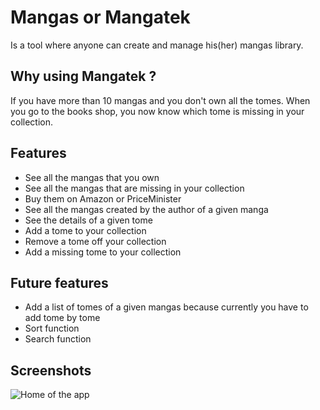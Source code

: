 # Mangas or Mangatek

Is a tool where anyone can create and manage his(her) mangas library.

## Why using Mangatek ?

If you have more than 10 mangas and you don't own all the tomes.
When you go to the books shop, you now know which tome is missing in your collection.

## Features

* See all the mangas that you own
* See all the mangas that are missing in your collection
* Buy them on Amazon or PriceMinister
* See all the mangas created by the author of a given manga
* See the details of a given tome
* Add a tome to your collection
* Remove a tome off your collection
* Add a missing tome to your collection

## Future features

* Add a list of tomes of a given mangas because currently you have to add tome by tome
* Sort function
* Search function

## Screenshots

![Home of the app](https://www.dropbox.com/s/yqr4ep8fd8ujvuk/mangatek_home.png)
